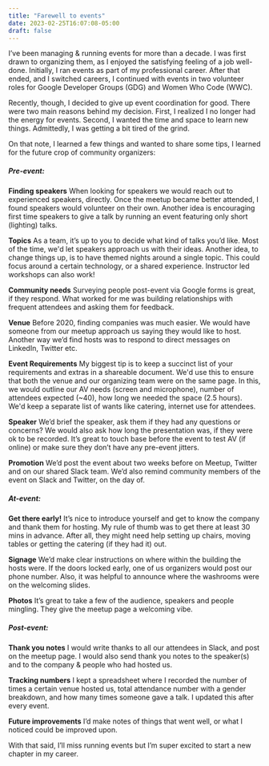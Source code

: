 ```yaml
---
title: "Farewell to events"
date: 2023-02-25T16:07:08-05:00
draft: false
---
```


I’ve been managing & running events for more than a decade. I was first drawn to organizing them, as I enjoyed the satisfying feeling of a job well-done. Initially, I ran events as part of my professional career. After that ended, and I switched careers, I continued with events in two volunteer roles for Google Developer Groups (GDG) and Women Who Code (WWC).


Recently, though, I decided to give up event coordination for good. There were two main reasons behind my decision. First, I realized I no longer had the energy for events. Second, I wanted the time and space to learn new things. Admittedly, I was getting a bit tired of the grind.


On that note, I learned a few things and wanted to share some tips, I learned for the future crop of community organizers:


<h5>Pre-event:</h5>


**Finding speakers** When looking for speakers we would reach out to experienced speakers, directly. Once the meetup became better attended, I found speakers would volunteer on their own. Another idea is encouraging first time speakers to give a talk by running an event featuring only short (lighting) talks.


**Topics** As a team, it’s up to you to decide what kind of talks you’d like. Most of the time, we'd let speakers approach us with their ideas. Another idea, to change things up, is to have themed nights around a single topic. This could focus around a certain technology, or a shared experience. Instructor led workshops can also work!


**Community needs** Surveying people post-event via Google forms is great, if they respond. What worked for me was building relationships with frequent attendees and asking them for feedback.


**Venue** Before 2020, finding companies was much easier. We would have someone from our meetup approach us saying they would like to host. Another way we’d find hosts was to respond to direct messages on LinkedIn, Twitter etc.


**Event Requirements** My biggest tip is to keep a succinct list of your requirements and extras in a shareable document. We'd use this to ensure that both the venue and our organizing team were on the same page. In this, we would outline our AV needs (screen and microphone), number of attendees expected (~40), how long we needed the space (2.5 hours). We'd keep a separate list of wants like catering, internet use for attendees.


**Speaker** We’d brief the speaker, ask them if they had any questions or concerns? We would also ask how long the presentation was, if they were ok to be recorded. It’s great to touch base before the event to test AV (if online) or make sure they don’t have any pre-event jitters. 


**Promotion** We’d post the event about two weeks before on Meetup, Twitter and on our shared Slack team. We’d also remind community members of the event on Slack and Twitter, on the day of.


<h5>At-event:</h5>


**Get there early!** It’s nice to introduce yourself and get to know the company and thank them for hosting. My rule of thumb was to get there at least 30 mins in advance. After all, they might need help setting up chairs, moving tables or getting the catering (if they had it) out.


**Signage** We’d make clear instructions on where within the building the hosts were. If the doors locked early, one of us organizers would post our phone number. Also, it was helpful to announce where the washrooms were on the welcoming slides.


**Photos** It’s great to take a few of the audience, speakers and people mingling. They give the meetup page a welcoming vibe.


<h5>Post-event:</h5>


**Thank you notes** I would write thanks to all our attendees in Slack, and post on the meetup page. I would also send thank you notes to the speaker(s) and to the company & people who had hosted us.


**Tracking numbers** I kept a spreadsheet where I recorded the number of times a certain venue hosted us, total attendance number with a gender breakdown, and how many times someone gave a talk. I updated this after every event.


**Future improvements** I’d make notes of things that went well, or what I noticed could be improved upon. 


With that said, I’ll miss running events but I’m super excited to start a new chapter in my career.

